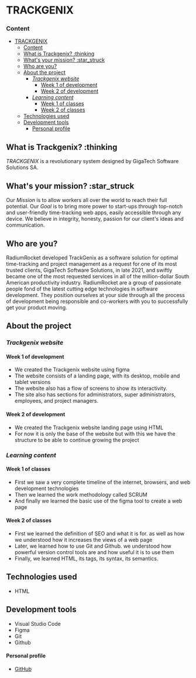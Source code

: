 # TRACKGENIX

### Content

- [TRACKGENIX](#trackgenix)
    - [Content](#content)
  - [What is Trackgenix? :thinking](#what-is-trackgenix-thinking)
  - [What's your mission? :star_struck](#whats-your-mission-star_struck)
  - [Who are you?](#who-are-you)
  - [About the project](#about-the-project)
    - [*Trackgenix website*](#trackgenix-website)
      - [Week 1 of development](#week-1-of-development)
      - [Week 2 of development](#week-2-of-development)
    - [*Learning content*](#learning-content)
      - [Week 1 of classes](#week-1-of-classes)
      - [Week 2 of classes](#week-2-of-classes)
  - [Technologies used](#technologies-used)
  - [Development tools](#development-tools)
      - [Personal profile](#personal-profile)

## What is Trackgenix? :thinking

*TRACKGENIX* is a revolutionary system designed by GigaTech Software Solutions SA.

## What's your mission? :star_struck

Our *Mission* is to allow workers all over the world to reach their full potential. Our *Goal* is to bring more power to start-ups through top-notch and user-friendly time-tracking web apps, easily accessible through any device. We believe in integrity, honesty, passion for our client's ideas and communication.

## Who are you?

RadiumRocket developed TrackGenix as a software solution for optimal time-tracking and project management as a request for one of its most trusted clients, GigaTech Software Solutions, in late 2021, and swiftly became one of the most requested services in all of the million-dollar South American productivity industry. RadiumRocket are a group of passionate people fond of the latest cutting edge technologies in software development. They position ourselves at your side through all the process of development being responsible and co-workers with you to successfully get your product moving.

## About the project

### *Trackgenix website*

#### Week 1 of development

- We created the Trackgenix website using figma
- The website consists of a landing page, with its desktop, mobile and tablet versions
- The website also has a flow of screens to show its interactivity.
- The site also has sections for administrators, super administrators, employees, and project managers.

#### Week 2 of development

- We created the Trackgenix website landing page using HTML
- For now it is only the base of the website but with this we have the structure to be able to continue growing the project

### *Learning content*

#### Week 1 of classes

- First we saw a very complete timeline of the internet, browsers, and web development technologies
- Then we learned the work methodology called SCRUM
- And finally we learned the basic use of the figma tool to create a web page

#### Week 2 of classes

- First we learned the definition of SEO and what it is for. as well as how we understood how it increases the views of a web page
- Later, we learned how to use Git and Github. we understood how powerful version control tools are and how useful it is to use them
- Finally, we learned HTML, its tags, its syntax, its semantics.


## Technologies used

- HTML

## Development tools

- Visual Studio Code
- Figma
- Git
- Github

#### Personal profile

- [GitHub](<https://github.com/kolodani>)